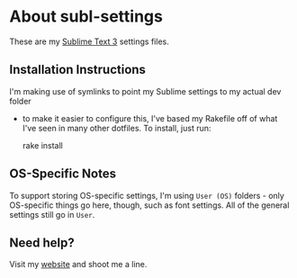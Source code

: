 # About subl-settings

These are my [Sublime Text 3](http://www.sublimetext.com/) settings files.

## Installation Instructions

I'm making use of symlinks to point my Sublime settings to my actual dev folder
- to make it easier to configure this, I've based my Rakefile off of what I've
seen in many other dotfiles. To install, just run:

    rake install

## OS-Specific Notes

To support storing OS-specific settings, I'm using `User (OS)` folders - only OS-specific things go here, though, such as font settings. All of the general settings still go in `User`.

## Need help?

Visit my [website](http://mohundro.com/blog) and shoot me a line.
